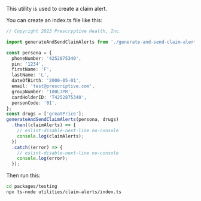 This utility is used to create a claim alert.

You can create an index.ts file like this:

```typescript
// Copyright 2023 Prescryptive Health, Inc.

import generateAndSendClaimAlerts from './generate-and-send-claim-alerts';

const persona = {
  phoneNumber: '4252875340',
  pin: '1234',
  firstName: 'F',
  lastName: 'L',
  dateOfBirth: '2000-05-01',
  email: 'test@prescriptive.com',
  groupNumber: '100L7PR',
  cardHolderID: 'T4252875340',
  personCode: '01',
};
const drugs = ['greatPrice'];
generateAndSendClaimAlerts(persona, drugs)
  .then((claimAlerts) => {
    // eslint-disable-next-line no-console
    console.log(claimAlerts);
  })
  .catch((error) => {
    // eslint-disable-next-line no-console
    console.log(error);
  });
```

Then run this:

```bash
cd packages/testing
npx ts-node utilities/claim-alerts/index.ts
```
